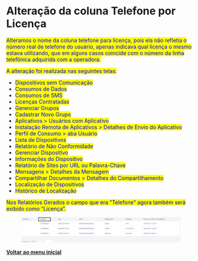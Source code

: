 # Alteração da coluna Telefone por Licença

<mark style="color:blue;">Alteramos o nome da coluna telefone para licença, pois ela não refletia o número real de telefone do usuário, apenas indicava qual licença o mesmo estava utilizando, que em alguns casos coincide com o número da linha telefônica adquirida com a operadora.</mark>&#x20;

<mark style="color:blue;">A alteração foi realizada nas seguintes telas:</mark>

* <mark style="color:blue;">Dispositivos sem Comunicação</mark>
* <mark style="color:blue;">Consumos de Dados</mark>
* <mark style="color:blue;">Consumos de SMS</mark>
* <mark style="color:blue;">Licenças Contratadas</mark>
* <mark style="color:blue;">Gerenciar Grupos</mark>
* <mark style="color:blue;">Cadastrar Novo Grupo</mark>
* <mark style="color:blue;">Aplicativos > Usuários com Aplicativo</mark>
* <mark style="color:blue;">Instalação Remota de Aplicativos > Detalhes de Envio do Aplicativo</mark>
* <mark style="color:blue;">Perfil de Consumo > aba Usuário</mark>
* <mark style="color:blue;">Lista de Dispositivos</mark>
* <mark style="color:blue;">Relatório de Não Conformidade</mark>
* <mark style="color:blue;">Gerenciar Dispositivo</mark>
* <mark style="color:blue;">Informações do Dispositivo</mark>
* <mark style="color:blue;">Relatório de Sites por URL ou Palavra-Chave</mark>
* <mark style="color:blue;">Mensagens > Detalhes da Mensagem</mark>
* <mark style="color:blue;">Compartilhar Documentos > Detalhes do Compartilhamento</mark>
* <mark style="color:blue;">Localização de Dispositivos</mark>
* <mark style="color:blue;">Histórico de Localização</mark>

<mark style="color:blue;">Nos Relatórios Gerados o campo que era "Telefone" agora também será exibido como “Licença”.</mark>

<figure><img src="../../../.gitbook/assets/image (3) (1) (1) (1) (1) (1) (1) (1) (1) (1) (1) (1) (1) (1) (1) (1).png" alt=""><figcaption></figcaption></figure>

[**Voltar ao menu inicial**](./)
